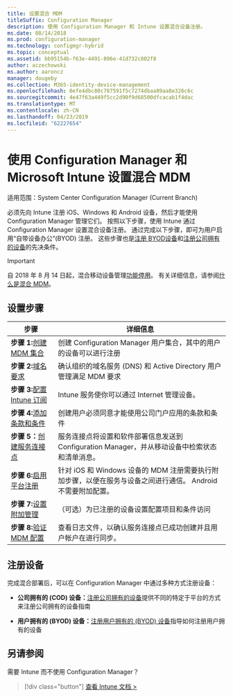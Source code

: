 ```yaml
---
title: 设置混合 MDM
titleSuffix: Configuration Manager
description: 使用 Configuration Manager 和 Intune 设置混合设备注册。
ms.date: 08/14/2018
ms.prod: configuration-manager
ms.technology: configmgr-hybrid
ms.topic: conceptual
ms.assetid: bb95154b-f63e-4491-896e-41d732c802f8
author: aczechowski
ms.author: aaroncz
manager: dougeby
ms.collection: M365-identity-device-management
ms.openlocfilehash: 0efe4dbc80c787591f5c7274dbaa89aa8e326c6c
ms.sourcegitcommit: 4e47f63a449f5cc2d90f9d68500dfcacab1f4dac
ms.translationtype: MT
ms.contentlocale: zh-CN
ms.lasthandoff: 04/23/2019
ms.locfileid: "62227654"
---
```

# <a name="set-up-hybrid-mdm-with-configuration-manager-and-microsoft-intune"></a>使用 Configuration Manager 和 Microsoft Intune 设置混合 MDM

适用范围：System Center Configuration Manager (Current Branch)


必须先向 Intune 注册 iOS、Windows 和 Android 设备，然后才能使用 Configuration Manager 管理它们。 按照以下步骤，使用 Intune 通过 Configuration Manager 设置混合设备注册。 通过完成以下步骤，即可为用户启用“自带设备办公”(BYOD) 注册。 这些步骤也是[注册 BYOD设备](enroll-hybrid-ios-mac.md)和[注册公司拥有的设备](enroll-company-owned-devices.md)的先决条件。

> [!Important]  
> 自 2018 年 8 月 14 日起，混合移动设备管理[功能停用](/sccm/core/plan-design/changes/deprecated/removed-and-deprecated-cmfeatures)。 有关详细信息，请参阅[什么是混合 MDM](/sccm/mdm/understand/hybrid-mobile-device-management)。<!--Intune feature 2683117-->  



## <a name="set-up-steps"></a>设置步骤

 |步骤|详细信息|  
 |-----------|-------------|  
 |**步骤 1:**[创建 MDM 集合](create-mdm-collection.md)|创建 Configuration Manager 用户集合，其中的用户的设备可以进行注册|  
 |**步骤 2:**[域名要求](confirm-dns.md)|确认组织的域名服务 (DNS) 和 Active Directory 用户管理满足 MDM 要求|
 |**步骤 3:**[配置 Intune 订阅](configure-intune-subscription.md)|Intune 服务使你可以通过 Internet 管理设备。|  
 |**步骤 4:**[添加条款和条件](terms-and-conditions.md)| 创建用户必须同意才能使用公司门户应用的条款和条件|
 |**步骤 5：**[创建服务连接点](create-service-connection-point.md)|服务连接点将设置和软件部署信息发送到 Configuration Manager，并从移动设备中检索状态和清单消息。 |  
 |**步骤 6:**[启用平台注册](enable-platform-enrollment.md)|针对 iOS 和 Windows 设备的 MDM 注册需要执行附加步骤，以便在服务与设备之间进行通信。 Android 不需要附加配置。|  
 |**步骤 7:**[设置附加管理](set-up-additional-management.md)|（可选）为已注册的设备设置配置项目和条件访问|
 |**步骤 8:**[验证 MDM 配置](verify-mdm-configuration.md)|查看日志文件，以确认服务连接点已成功创建并且用户帐户在进行同步。|



## <a name="enroll-devices"></a>注册设备

完成混合部署后，可以在 Configuration Manager 中通过多种方式注册设备：

- **公司拥有的 (COD) 设备：**[注册公司拥有的设备](enroll-company-owned-devices.md)提供不同的特定于平台的方式来注册公司拥有的设备指南  

- **用户拥有的 (BYOD) 设备：**[注册用户拥有的 (BYOD) 设备](enroll-hybrid-ios-mac.md)指导如何注册用户拥有的设备  



## <a name="see-also"></a>另请参阅

需要 Intune 而不使用 Configuration Manager？
> [!div class="button"]
> [查看 Intune 文档 >](https://docs.microsoft.com/intune/deploy-use/enroll-devices-in-microsoft-intune)


